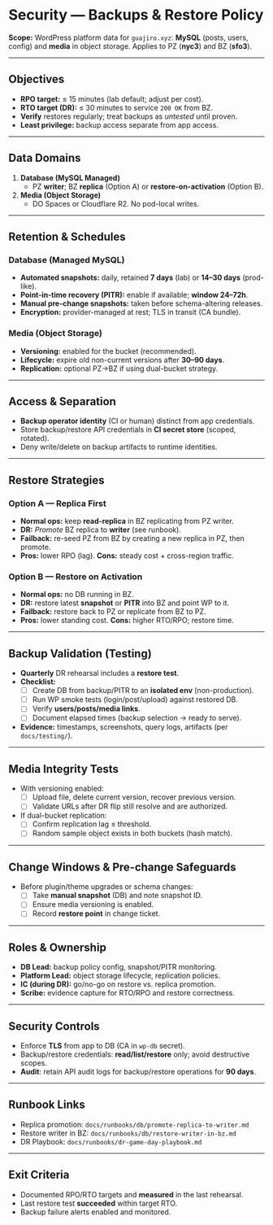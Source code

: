 # Security — Backups & Restore Policy

**Scope:** WordPress platform data for `guajiro.xyz`: **MySQL** (posts, users, config) and **media** in object storage. Applies to PZ (**nyc3**) and BZ (**sfo3**).

---

## Objectives
- **RPO target:** ≤ 15 minutes (lab default; adjust per cost).
- **RTO target (DR):** ≤ 30 minutes to service `200 OK` from BZ.
- **Verify** restores regularly; treat backups as *untested* until proven.
- **Least privilege:** backup access separate from app access.

---

## Data Domains
1. **Database (MySQL Managed)**
   - PZ **writer**; BZ **replica** (Option A) or **restore-on-activation** (Option B).
2. **Media (Object Storage)**
   - DO Spaces or Cloudflare R2. No pod-local writes.

---

## Retention & Schedules

### Database (Managed MySQL)
- **Automated snapshots:** daily, retained **7 days** (lab) or **14–30 days** (prod-like).
- **Point-in-time recovery (PITR):** enable if available; **window 24–72h**.
- **Manual pre-change snapshots:** taken before schema-altering releases.
- **Encryption:** provider-managed at rest; TLS in transit (CA bundle).

### Media (Object Storage)
- **Versioning:** enabled for the bucket (recommended).
- **Lifecycle:** expire old non-current versions after **30–90 days**.
- **Replication:** optional PZ→BZ if using dual-bucket strategy.

---

## Access & Separation
- **Backup operator identity** (CI or human) distinct from app credentials.
- Store backup/restore API credentials in **CI secret store** (scoped, rotated).
- Deny write/delete on backup artifacts to runtime identities.

---

## Restore Strategies

### Option A — **Replica First**
- **Normal ops:** keep **read-replica** in BZ replicating from PZ writer.
- **DR:** *Promote* BZ replica to **writer** (see runbook).
- **Failback:** re-seed PZ from BZ by creating a new replica in PZ, then promote.
- **Pros:** lower RPO (lag). **Cons:** steady cost + cross-region traffic.

### Option B — **Restore on Activation**
- **Normal ops:** no DB running in BZ.
- **DR:** restore latest **snapshot** or **PITR** into BZ and point WP to it.
- **Failback:** restore back to PZ or replicate from BZ to PZ.
- **Pros:** lower standing cost. **Cons:** higher RTO/RPO; restore time.

---

## Backup Validation (Testing)
- **Quarterly** DR rehearsal includes a **restore test**.
- **Checklist:**
  - [ ] Create DB from backup/PITR to an **isolated env** (non-production).
  - [ ] Run WP smoke tests (login/post/upload) against restored DB.
  - [ ] Verify **users/posts/media links**.
  - [ ] Document elapsed times (backup selection → ready to serve).
- **Evidence:** timestamps, screenshots, query logs, artifacts (per `docs/testing/`).

---

## Media Integrity Tests
- With versioning enabled:
  - [ ] Upload file, delete current version, recover previous version.
  - [ ] Validate URLs after DR flip still resolve and are authorized.
- If dual-bucket replication:
  - [ ] Confirm replication lag ≤ threshold.
  - [ ] Random sample object exists in both buckets (hash match).

---

## Change Windows & Pre-change Safeguards
- Before plugin/theme upgrades or schema changes:
  - [ ] Take **manual snapshot** (DB) and note snapshot ID.
  - [ ] Ensure media versioning is enabled.
  - [ ] Record **restore point** in change ticket.

---

## Roles & Ownership
- **DB Lead:** backup policy config, snapshot/PITR monitoring.
- **Platform Lead:** object storage lifecycle, replication policies.
- **IC (during DR):** go/no-go on restore vs. replica promotion.
- **Scribe:** evidence capture for RTO/RPO and restore correctness.

---

## Security Controls
- Enforce **TLS** from app to DB (CA in `wp-db` secret).
- Backup/restore credentials: **read/list/restore** only; avoid destructive scopes.
- **Audit**: retain API audit logs for backup/restore operations for **90 days**.

---

## Runbook Links
- Replica promotion: `docs/runbooks/db/promote-replica-to-writer.md`
- Restore writer in BZ: `docs/runbooks/db/restore-writer-in-bz.md`
- DR Playbook: `docs/runbooks/dr-game-day-playbook.md`

---

## Exit Criteria
- Documented RPO/RTO targets and **measured** in the last rehearsal.
- Last restore test **succeeded** within target RTO.
- Backup failure alerts enabled and monitored.
